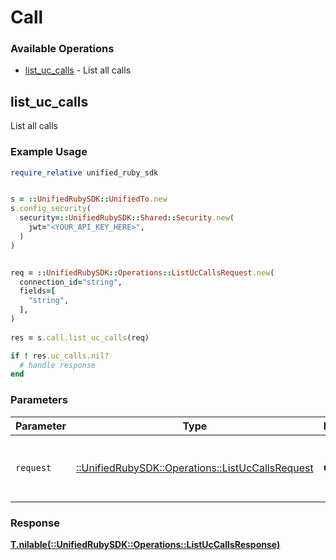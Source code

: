 # Call


### Available Operations

* [list_uc_calls](#list_uc_calls) - List all calls

## list_uc_calls

List all calls

### Example Usage

```ruby
require_relative unified_ruby_sdk


s = ::UnifiedRubySDK::UnifiedTo.new
s.config_security(
  security=::UnifiedRubySDK::Shared::Security.new(
    jwt="<YOUR_API_KEY_HERE>",
  )
)


req = ::UnifiedRubySDK::Operations::ListUcCallsRequest.new(
  connection_id="string",
  fields=[
    "string",
  ],
)
    
res = s.call.list_uc_calls(req)

if ! res.uc_calls.nil?
  # handle response
end

```

### Parameters

| Parameter                                                                                         | Type                                                                                              | Required                                                                                          | Description                                                                                       |
| ------------------------------------------------------------------------------------------------- | ------------------------------------------------------------------------------------------------- | ------------------------------------------------------------------------------------------------- | ------------------------------------------------------------------------------------------------- |
| `request`                                                                                         | [::UnifiedRubySDK::Operations::ListUcCallsRequest](../../models/operations/listuccallsrequest.md) | :heavy_check_mark:                                                                                | The request object to use for the request.                                                        |


### Response

**[T.nilable(::UnifiedRubySDK::Operations::ListUcCallsResponse)](../../models/operations/listuccallsresponse.md)**


